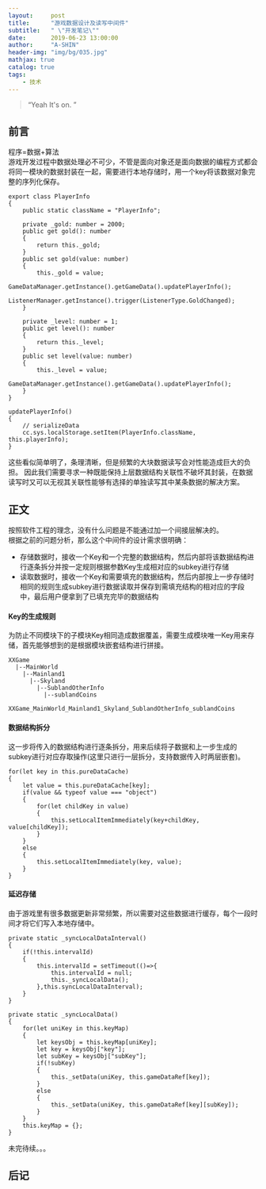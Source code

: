 ```yaml
---
layout:     post
title:      "游戏数据设计及读写中间件"
subtitle:   " \"开发笔记\""
date:       2019-06-23 13:00:00
author:     "A-SHIN"
header-img: "img/bg/035.jpg"
mathjax: true
catalog: true
tags:
    - 技术
---
```


> “Yeah It's on. ”

## 前言  
程序=数据+算法  
游戏开发过程中数据处理必不可少，不管是面向对象还是面向数据的编程方式都会将同一模块的数据封装在一起，需要进行本地存储时，用一个key将该数据对象完整的序列化保存。
```
export class PlayerInfo
{
    public static className = "PlayerInfo";

    private _gold: number = 2000;
    public get gold(): number
    {
        return this._gold;
    }
    public set gold(value: number)
    {
        this._gold = value;
        GameDataManager.getInstance().getGameData().updatePlayerInfo();
        ListenerManager.getInstance().trigger(ListenerType.GoldChanged);
    }

    private _level: number = 1;
    public get level(): number
    {
        return this._level;
    }
    public set level(value: number)
    {
        this._level = value;
        GameDataManager.getInstance().getGameData().updatePlayerInfo();
    }
}
```
```
updatePlayerInfo()
{
    // serializeData
    cc.sys.localStorage.setItem(PlayerInfo.className, this.playerInfo);
}
```
这些看似简单明了，条理清晰，但是频繁的大块数据读写会对性能造成巨大的负担。
因此我们需要寻求一种既能保持上层数据结构关联性不破坏其封装，在数据读写时又可以无视其关联性能够有选择的单独读写其中某条数据的解决方案。  

## 正文  
按照软件工程的理念，没有什么问题是不能通过加一个间接层解决的。  
根据之前的问题分析，那么这个中间件的设计需求很明确：
* 存储数据时，接收一个Key和一个完整的数据结构，然后内部将该数据结构进行逐条拆分并按一定规则根据参数Key生成相对应的subkey进行存储  
* 读取数据时，接收一个Key和需要填充的数据结构，然后内部按上一步存储时相同的规则生成subkey进行数据读取并保存到需填充结构的相对应的字段中，最后用户便拿到了已填充完毕的数据结构  

#### Key的生成规则  
为防止不同模块下的子模块Key相同造成数据覆盖，需要生成模块唯一Key用来存储，首先能够想到的是根据模块嵌套结构进行拼接。
```
XXGame
  |--MainWorld
	|--Mainland1
	  |--Skyland
		|--SublandOtherInfo
		  |--sublandCoins
```
`XXGame_MainWorld_Mainland1_Skyland_SublandOtherInfo_sublandCoins`  

#### 数据结构拆分  
这一步将传入的数据结构进行逐条拆分，用来后续将子数据和上一步生成的subkey进行对应存取操作(这里只进行一层拆分，支持数据传入时两层嵌套)。  
```
for(let key in this.pureDataCache)
{
    let value = this.pureDataCache[key];
    if(value && typeof value === "object")
    {
        for(let childKey in value)
        {
            this.setLocalItemImmediately(key+childKey, value[childKey]);
        }
    }
    else
    {
        this.setLocalItemImmediately(key, value);
    }
}
```

#### 延迟存储  
由于游戏里有很多数据更新非常频繁，所以需要对这些数据进行缓存，每个一段时间才将它们写入本地存储中。  
```
private static _syncLocalDataInterval()
{
    if(!this.intervalId) 
    {
        this.intervalId = setTimeout(()=>{
            this.intervalId = null;
            this._syncLocalData();
        },this.syncLocalDataInterval);
    }
}

private static _syncLocalData()
{
    for(let uniKey in this.keyMap)
    {
        let keysObj = this.keyMap[uniKey];
        let key = keysObj["key"];
        let subKey = keysObj["subKey"];
        if(!subKey)
        {
            this._setData(uniKey, this.gameDataRef[key]);
        }
        else
        {
            this._setData(uniKey, this.gameDataRef[key][subKey]);
        }
    }
    this.keyMap = {};
}
```



未完待续。。。


## 后记  